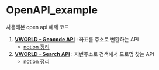 # OpenAPI_example

사용해본 open api 예제 코드

1. [**VWORLD - Geocode API**](https://github.com/ChoSooBeen/OpemAPI_example/blob/main/vworld_api_example.ipynb) : 좌표를 주소로 변환하는 API
    + [notion 정리](https://sun-daughter-837.notion.site/Open-API-64065d6405304e16bda47a2b1f72a71c)
2. [**VWORLD - Search API**](https://github.com/ChoSooBeen/OpenAPI_example/blob/main/search_api_example.ipynb) : 지번주소로 검색해서 도로명 찾는 API
    + [notion 정리](https://sun-daughter-837.notion.site/325d95fb71264fdea72a65e6cd9c48b6)

